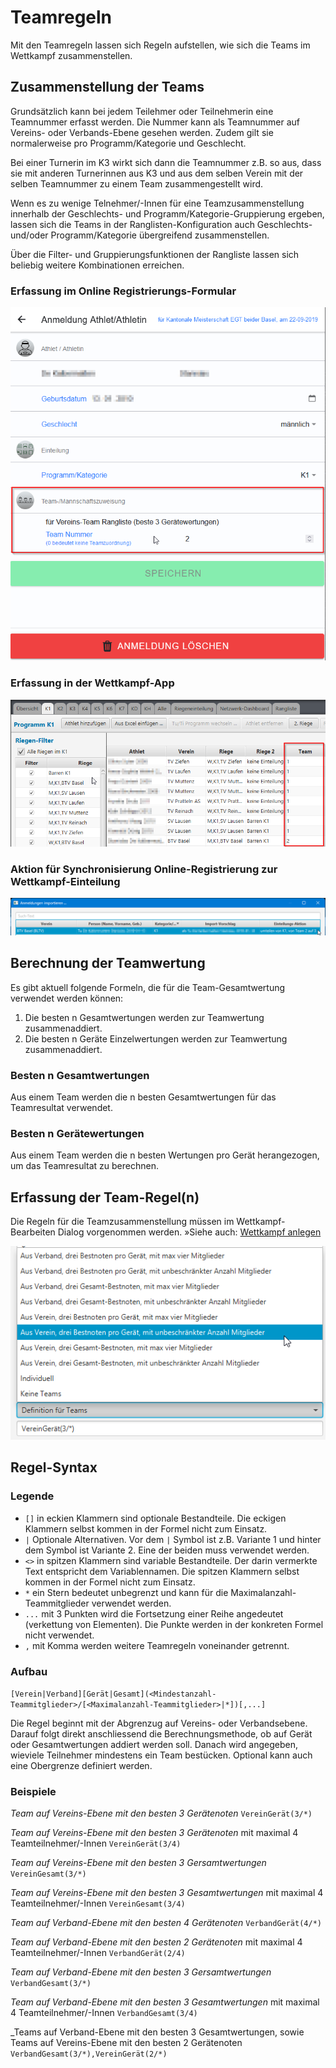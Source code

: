 # Teamregeln

Mit den Teamregeln lassen sich Regeln aufstellen, wie sich die Teams im Wettkampf 
zusammenstellen.

## Zusammenstellung der Teams

Grundsätzlich kann bei jedem Teilehmer oder Teilnehmerin eine Teamnummer erfasst werden.
Die Nummer kann als Teamnummer auf Vereins- oder Verbands-Ebene gesehen werden.
Zudem gilt sie normalerweise pro Programm/Kategorie und Geschlecht.

Bei einer Turnerin im K3 wirkt sich dann die Teamnummer z.B. so aus, dass
sie mit anderen Turnerinnen aus K3 und aus dem selben Verein mit der selben Teamnummer 
zu einem Team zusammengestellt wird.

Wenn es zu wenige Telnehmer/-Innen für eine Teamzusammenstellung innerhalb der
Geschlechts- und Programm/Kategorie-Gruppierung ergeben, lassen sich die
Teams in der Ranglisten-Konfiguration auch Geschlechts- und/oder Programm/Kategorie übergreifend
zusammenstellen.

Über die Filter- und Gruppierungsfunktionen der Rangliste lassen sich beliebig weitere
Kombinationen erreichen.

### Erfassung im Online Registrierungs-Formular

![](/assets/team-assignement-online-reg.png)

### Erfassung in der Wettkampf-App

![](/assets/team-assignements-column.png)

### Aktion für Synchronisierung Online-Registrierung zur Wettkampf-Einteilung

![](/assets/team-snc.png)

## Berechnung der Teamwertung

Es gibt aktuell folgende Formeln, die für die Team-Gesamtwertung verwendet werden können:

1. Die besten n Gesamtwertungen werden zur Teamwertung zusammenaddiert.
2. Die besten n Geräte Einzelwertungen werden zur Teamwertung zusammenaddiert.

### Besten n Gesamtwertungen

Aus einem Team werden die n besten Gesamtwertungen für das Teamresultat verwendet.

### Besten n Gerätewertungen

Aus einem Team werden die n besten Wertungen pro Gerät herangezogen, um das Teamresultat zu berechnen.

## Erfassung der Team-Regel(n)

Die Regeln für die Teamzusammenstellung müssen im Wettkampf-Bearbeiten Dialog vorgenommen werden.
»Siehe auch: [Wettkampf anlegen](../../stammdatenpflege/wettkampf_anlegen.md)

![](/assets/team-define.png)

## Regel-Syntax

### Legende

* `[]` in eckien Klammern sind optionale Bestandteile. Die eckigen Klammern selbst kommen in der Formel nicht zum Einsatz.
* `|` Optionale Alternativen. Vor dem `|` Symbol ist z.B. Variante 1 und hinter dem Symbol ist Variante 2. Eine der beiden muss verwendet werden.
* `<>` in spitzen Klammern sind variable Bestandteile. Der darin vermerkte Text entspricht dem Variablennamen. Die spitzen Klammern selbst kommen in der Formel nicht zum Einsatz.
* `*` ein Stern bedeutet unbegrenzt und kann für die Maximalanzahl-Teammitglieder verwendet werden.
* `...` mit 3 Punkten wird die Fortsetzung einer Reihe angedeutet (verkettung von Elementen). Die Punkte werden in der konkreten Formel nicht verwendet.
* `,` mit Komma werden weitere Teamregeln voneinander getrennt.

### Aufbau

`[Verein|Verband][Gerät|Gesamt](<Mindestanzahl-Teammitglieder>/[<Maximalanzahl-Teammitglieder>|*])[,...]`

Die Regel beginnt mit der Abgrenzug auf Vereins- oder Verbandsebene. Darauf folgt direkt anschliessend die Berechnungsmethode, ob auf Gerät oder Gesamtwertungen addiert werden soll.
Danach wird angegeben, wieviele Teilnehmer mindestens ein Team bestücken. Optional kann auch eine Obergrenze definiert werden.


### Beispiele

_Team auf Vereins-Ebene mit den besten 3 Gerätenoten_
`VereinGerät(3/*)`

_Team auf Vereins-Ebene mit den besten 3 Gerätenoten_ mit maximal 4 Teamteilnehmer/-Innen
`VereinGerät(3/4)`

_Team auf Vereins-Ebene mit den besten 3 Gersamtwertungen_
`VereinGesamt(3/*)`

_Team auf Vereins-Ebene mit den besten 3 Gesamtwertungen_ mit maximal 4 Teamteilnehmer/-Innen
`VereinGesamt(3/4)`

_Team auf Verband-Ebene mit den besten 4 Gerätenoten_
`VerbandGerät(4/*)`

_Team auf Verband-Ebene mit den besten 2 Gerätenoten_ mit maximal 4 Teamteilnehmer/-Innen
`VerbandGerät(2/4)`

_Team auf Verband-Ebene mit den besten 3 Gersamtwertungen_
`VerbandGesamt(3/*)`

_Team auf Verband-Ebene mit den besten 3 Gesamtwertungen_ mit maximal 4 Teamteilnehmer/-Innen
`VerbandGesamt(3/4)`

_Teams auf Verband-Ebene mit den besten 3 Gesamtwertungen, sowie Teams auf Vereins-Ebene mit den besten 2 Gerätenoten
`VerbandGesamt(3/*),VereinGerät(2/*)`
